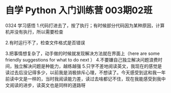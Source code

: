 # 自学 Python 入门训练营 003期02班
0324 学习感悟
1.代码打进去了，按了执行；有时候部分代码因为某种原因，计算机并没有执行，所以需要检查

2.有时运行不了，检查文件格式是否错误

3.把事情想复杂了，动手做的时候就发现解决方法就在界面上（here are some friendly suggestions for what to do next ）
4.不要嫌自己独立解决问题浪费时间，独立解决问题是种能力，越练越强
5.只字不差地阅读英文，我现在的感觉是读过去后没记得多少，以前我是消极排斥心理，不想读了。今天感受到这和我一年前读中文是一样的，当时我阅读能力差，读过去啥都记不住，现在我能感受到我中文阅读的进步，读英文也是同样的道路呀
